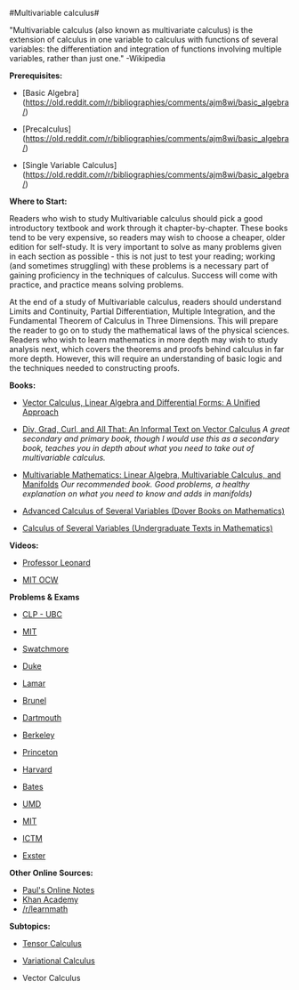 #Multivariable calculus#

"Multivariable calculus (also known as multivariate calculus) is the extension of calculus in one variable to calculus with functions of several variables: the differentiation and integration of functions involving multiple variables, rather than just one." -Wikipedia

**Prerequisites:**

* [Basic Algebra] (https://old.reddit.com/r/bibliographies/comments/ajm8wi/basic_algebra/)

* [Precalculus] (https://old.reddit.com/r/bibliographies/comments/ajm8wi/basic_algebra/)

* [Single Variable Calculus] (https://old.reddit.com/r/bibliographies/comments/ajm8wi/basic_algebra/)

**Where to Start:**

Readers who wish to study Multivariable calculus should pick a good introductory textbook and work through it chapter-by-chapter. These books tend to be very expensive, so readers may wish to choose a cheaper, older edition for self-study. It is very important to solve as many problems given in each section as possible - this is not just to test your reading; working (and sometimes struggling) with these problems is a necessary part of gaining proficiency in the techniques of calculus. Success will come with practice, and practice means solving problems.

At the end of a study of Multivariable calculus, readers should understand Limits and Continuity, Partial Differentiation, Multiple Integration, and the Fundamental Theorem of Calculus in Three Dimensions.  This will prepare the reader to go on to study the mathematical laws of the physical sciences. Readers who wish to learn mathematics in more depth may wish to study analysis next, which covers the theorems and proofs behind calculus in far more depth. However, this will require an understanding of basic logic and the techniques needed to constructing proofs.

**Books:**

* [Vector Calculus, Linear Algebra and Differential Forms: A Unified Approach](https://www.amazon.com/Vector-Calculus-Linear-Algebra-Differential/dp/0136574467)

* [Div, Grad, Curl, and All That: An Informal Text on Vector Calculus](https://www.amazon.com/Div-Grad-Curl-All-That/dp/0393925161) *A great secondary and primary book, though I would use this as a secondary book, teaches you in depth about what you need to take out of multivariable calculus.*

* [Multivariable Mathematics: Linear Algebra, Multivariable Calculus, and Manifolds](https://www.amazon.com/Multivariable-Mathematics-Algebra-Calculus-Manifolds/dp/047152638X) *Our recommended book. Good problems, a healthy explanation on what you need to know and adds in manifolds)*

* [Advanced Calculus of Several Variables (Dover Books on Mathematics)](https://www.amazon.com/Advanced-Calculus-Several-Variables-Mathematics/dp/0486683362)

* [Calculus of Several Variables (Undergraduate Texts in Mathematics)](https://www.amazon.com/Calculus-Several-Variables-Undergraduate-Mathematics/dp/0387964053)

**Videos:**

* [Professor Leonard](https://www.youtube.com/watch?v=tGVnBAHLApA&list=PLDesaqWTN6ESk16YRmzuJ8f6-rnuy0Ry7)

* [MIT OCW](https://ocw.mit.edu/courses/mathematics/18-02sc-multivariable-calculus-fall-2010/)

**Problems & Exams**

* [CLP - UBC](http://www.math.ubc.ca/~CLP/CLP3/)

* [MIT](https://ocw.mit.edu/courses/mathematics/18-024-multivariable-calculus-with-theory-spring-2011/assignments/)

* [Swatchmore](http://www.swarthmore.edu/NatSci/smaurer1/Math18H/multivarH.html)

* [Duke](https://services.math.duke.edu/~bfry/math212f13/diagnostic2013.pdf)

* [Lamar](http://tutorial.math.lamar.edu/Problems/CalcIII/CalcIII.aspx)

* [Brunel](https://www.brunel.ac.uk/~mastmmb/ma2712.html)

* [Dartmouth](https://math.dartmouth.edu/~m13w17/homework.php)

* [Berkeley](https://math.berkeley.edu/~cannizzo/Fa14_Math53/53worksheets.pdf)

* [Princeton](https://www.math.princeton.edu/sites/default/files/2018-03/MAT201Sample%20Problems_1.pdf)

* [Harvard](https://scholar.harvard.edu/siams/am21a-f18-multivariable-calculus)

* [Bates](https://www.bates.edu/mathematics/math-206-multivariable-calculus-old-exams/)

* [UMD](http://schol.math.umd.edu/MVCwMATLAB/contents.html)

* [MIT](http://mit.sustech.edu/OcwWeb/Mathematics/18-02Spring-2006/Assignments/index.htm)

* [ICTM](https://www.ictm.org/resources-calculus)

* [Exster](https://www.exeter.edu/mathproblems)

**Other Online Sources:**

* [Paul's Online Notes](http://tutorial.math.lamar.edu/Classes/CalcIII/CalcIII.aspx)
* [Khan Academy](https://www.khanacademy.org/math/multivariable-calculus)
* [/r/learnmath](http://np.reddit.com/r/learnmath)

**Subtopics:**

- [Tensor Calculus](https://old.reddit.com/r/bibliographies/comments/e3csw3/tensor_calculus/)

- [Variational Calculus](https://old.reddit.com/r/bibliographies/comments/akgu7e/variational_calculus/)

* Vector Calculus
